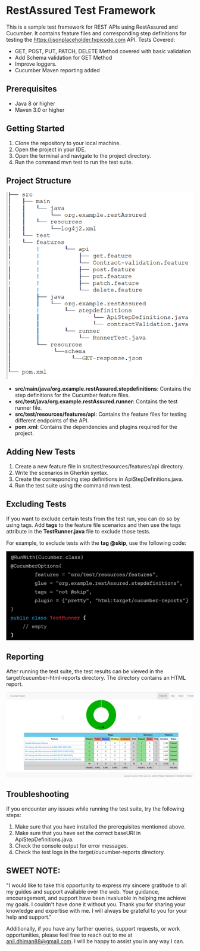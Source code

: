 # RestAssured Test Framework

This is a sample test framework for REST APIs using RestAssured and Cucumber. It contains feature files and corresponding step definitions for testing the https://jsonplaceholder.typicode.com API.
Tests Covered:
- GET, POST, PUT, PATCH, DELETE Method covered with basic validation
- Add Schema validation for GET Method
- Improve loggers.
- Cucumber Maven reporting added

## Prerequisites
* Java 8 or higher
* Maven 3.0 or higher

## Getting Started

1. Clone the repository to your local machine.
2. Open the project in your IDE.
3. Open the terminal and navigate to the project directory.
4. Run the command mvn test to run the test suite.

## Project Structure

![img_3.png](img_3.png)

* **src/main/java/org.example.restAssured.stepdefinitions**: Contains the step definitions for the Cucumber feature files.
* **src/test/java/org.example.restAssured.runner**: Contains the test runner file.
* **src/test/resources/features/api**: Contains the feature files for testing different endpoints of the API.
* **pom.xml**: Contains the dependencies and plugins required for the project.

## Adding New Tests
1. Create a new feature file in src/test/resources/features/api directory.
2. Write the scenarios in Gherkin syntax.
3. Create the corresponding step definitions in ApiStepDefinitions.java.
4. Run the test suite using the command mvn test.

## Excluding Tests
If you want to exclude certain tests from the test run, you can do so by using tags. Add **tags** to the feature file scenarios and then use the tags attribute in the **TestRunner.java** file to exclude those tests.

For example, to exclude tests with the **tag @skip**, use the following code:

![img_1.png](img_1.png)

## Reporting

After running the test suite, the test results can be viewed in the target/cucumber-html-reports directory. The directory contains an HTML report.

![img_2.png](img_2.png)

## Troubleshooting

If you encounter any issues while running the test suite, try the following steps:

1. Make sure that you have installed the prerequisites mentioned above.
2. Make sure that you have set the correct baseURI in ApiStepDefinitions.java.
3. Check the console output for error messages.
4. Check the test logs in the target/cucumber-reports directory.



## SWEET NOTE:

"I would like to take this opportunity to express my sincere gratitude to all my guides and support available over the web. Your guidance, encouragement, and support have been invaluable in helping me achieve my goals. I couldn't have done it without you. Thank you for sharing your knowledge and expertise with me. I will always be grateful to you for your help and support."

Additionally, if you have any further queries, support requests, or work opportunities, please feel free to reach out to me at anil.dhiman88@gmail.com. I will be happy to assist you in any way I can.